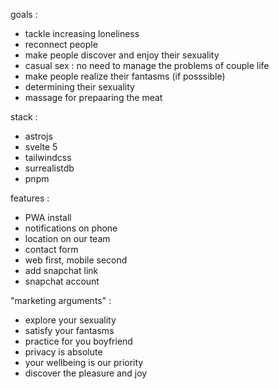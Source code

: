 goals :
 - tackle increasing loneliness
 - reconnect people
 - make people discover and enjoy their sexuality
 - casual sex : no need to manage the problems of couple life
 - make people realize their fantasms (if posssible)
 - determining their sexuality
 - massage for prepaaring the meat

stack :
 - astrojs
 - svelte 5
 - tailwindcss
 - surrealistdb
 - pnpm

features :
 - PWA install
 - notifications on phone
 - location on our team
 - contact form
 - web first, mobile second
 - add snapchat link
 - snapchat account

 "marketing arguments" :
 - explore your sexuality
 - satisfy your fantasms
 - practice for you boyfriend
 - privacy is absolute
 - your wellbeing is our priority
 - discover the pleasure and joy
